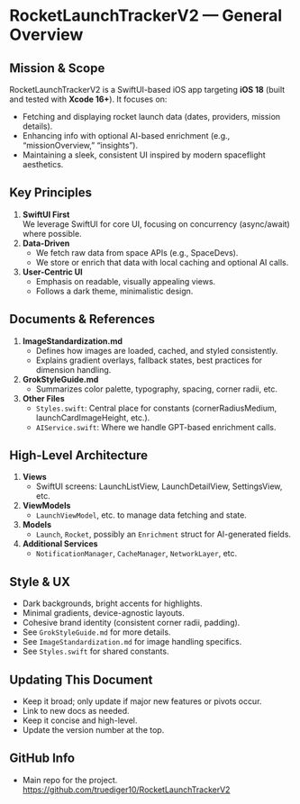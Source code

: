 # RocketLaunchTrackerV2 — General Overview

## Mission & Scope
RocketLaunchTrackerV2 is a SwiftUI-based iOS app targeting **iOS 18** (built and tested with **Xcode 16+**). It focuses on:
- Fetching and displaying rocket launch data (dates, providers, mission details).
- Enhancing info with optional AI-based enrichment (e.g., “missionOverview,” “insights”).
- Maintaining a sleek, consistent UI inspired by modern spaceflight aesthetics.

## Key Principles
1. **SwiftUI First**  
   We leverage SwiftUI for core UI, focusing on concurrency (async/await) where possible. 
2. **Data-Driven**  
   - We fetch raw data from space APIs (e.g., SpaceDevs).
   - We store or enrich that data with local caching and optional AI calls.
3. **User-Centric UI**  
   - Emphasis on readable, visually appealing views.
   - Follows a dark theme, minimalistic design.

## Documents & References
1. **ImageStandardization.md**  
   - Defines how images are loaded, cached, and styled consistently.
   - Explains gradient overlays, fallback states, best practices for dimension handling.
2. **GrokStyleGuide.md**  
   - Summarizes color palette, typography, spacing, corner radii, etc.
3. **Other Files**  
   - `Styles.swift`: Central place for constants (cornerRadiusMedium, launchCardImageHeight, etc.).
   - `AIService.swift`: Where we handle GPT-based enrichment calls.

## High-Level Architecture
1. **Views**  
   - SwiftUI screens: LaunchListView, LaunchDetailView, SettingsView, etc.
2. **ViewModels**  
   - `LaunchViewModel`, etc. to manage data fetching and state.
3. **Models**  
   - `Launch`, `Rocket`, possibly an `Enrichment` struct for AI-generated fields.
4. **Additional Services**  
   - `NotificationManager`, `CacheManager`, `NetworkLayer`, etc.

## Style & UX 
- Dark backgrounds, bright accents for highlights.
- Minimal gradients, device-agnostic layouts.
- Cohesive brand identity (consistent corner radii, padding).
- See `GrokStyleGuide.md` for more details. 
- See `ImageStandardization.md` for image handling specifics.
- See `Styles.swift` for shared constants.

## Updating This Document
- Keep it broad; only update if major new features or pivots occur.
- Link to new docs as needed.
- Keep it concise and high-level.
- Update the version number at the top.

## GitHub Info
- Main repo for the project. https://github.com/truediger10/RocketLaunchTrackerV2
